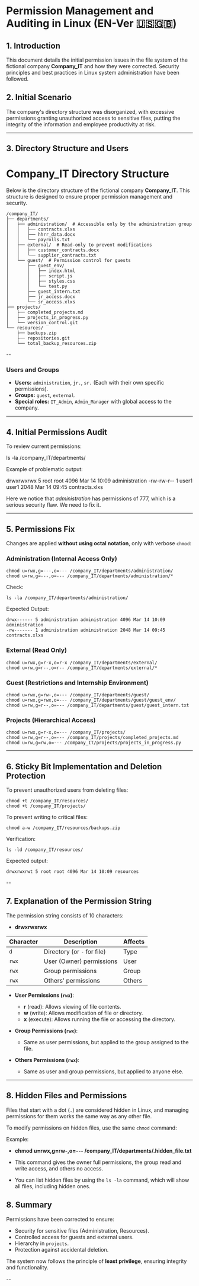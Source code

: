 # **Permission Management and Auditing in Linux (EN-Ver 🇺🇸🇬🇧)**

## **1. Introduction**
This document details the initial permission issues in the file system of the fictional company **Company_IT** and how they were corrected. Security principles and best practices in Linux system administration have been followed.

## **2. Initial Scenario**
The company's directory structure was disorganized, with excessive permissions granting unauthorized access to sensitive files, putting the integrity of the information and employee productivity at risk.

---

## **3. Directory Structure and Users**


# **Company_IT Directory Structure**

Below is the directory structure of the fictional company **Company_IT**. This structure is designed to ensure proper permission management and security.

```
/company_IT/
├── departments/
│   ├── administration/  # Accessible only by the administration group
│   │   ├── contracts.xlxs
│   │   ├── hhrr_data.docx
│   │   └── payrolls.txt
│   ├── external/  # Read-only to prevent modifications
│   │   ├── customer_contracts.docx
│   │   └── supplier_contracts.txt
│   └── guest/  # Permission control for guests
│       ├── guest_env/
│       │   ├── index.html
│       │   ├── script.js
│       │   ├── styles.css
│       │   └── test.py
│       ├── guest_intern.txt
│       ├── jr_access.docx
│       └── sr_access.xlxs
├── projects/
│   ├── completed_projects.md
│   ├── projects_in_progress.py
│   └── version_control.git
└── resources/
    ├── backups.zip
    ├── repositories.git
    └── total_backup_resources.zip
```
--

### **Users and Groups**

- **Users:** `administration`, `jr.`, `sr.` (Each with their own specific permissions).
- **Groups:** `guest`, `external`.
- **Special roles:** `IT_Admin`, `Admin_Manager` with global access to the company.

---

## **4. Initial Permissions Audit**

To review current permissions:

ls -la /company_IT/departments/

Example of problematic output:

drwxrwxrwx 5 root root 4096 Mar 14 10:09 administration
-rw-rw-r-- 1 user1 user1 2048 Mar 14 09:45 contracts.xlxs

Here we notice that *administration* has permissions of 777, which is a serious security flaw. We need to fix it.

---

## **5. Permissions Fix**

Changes are applied **without using octal notation**, only with verbose `chmod`:

### **Administration (Internal Access Only)**
```
chmod u=rwx,g=---,o=--- /company_IT/departments/administration/
chmod u=rw,g=---,o=--- /company_IT/departments/administration/*
```

Check:
```
ls -la /company_IT/departments/administration/
```
Expected Output:
```
drwx------ 5 administration administration 4096 Mar 14 10:09 administration
-rw------- 1 administration administration 2048 Mar 14 09:45 contracts.xlxs
```

### **External (Read Only)**
```
chmod u=rwx,g=r-x,o=r-x /company_IT/departments/external/
chmod u=rw,g=r--,o=r-- /company_IT/departments/external/*
```

### **Guest (Restrictions and Internship Environment)**
```
chmod u=rwx,g=rw-,o=--- /company_IT/departments/guest/
chmod u=rwx,g=rwx,o=--- /company_IT/departments/guest/guest_env/
chmod u=rw,g=r--,o=--- /company_IT/departments/guest/guest_intern.txt
```

### **Projects (Hierarchical Access)**
```
chmod u=rwx,g=r-x,o=--- /company_IT/projects/
chmod u=rw,g=r--,o=--- /company_IT/projects/completed_projects.md
chmod u=rw,g=rw,o=--- /company_IT/projects/projects_in_progress.py
```

---

## **6. Sticky Bit Implementation and Deletion Protection**

To prevent unauthorized users from deleting files:
```
chmod +t /company_IT/resources/
chmod +t /company_IT/projects/
```

To prevent writing to critical files:
```
chmod a-w /company_IT/resources/backups.zip
```

Verification:
```
ls -ld /company_IT/resources/
```
Expected output:
```
drwxrwxrwt 5 root root 4096 Mar 14 10:09 resources
```

--

## **7. Explanation of the Permission String**
The permission string consists of 10 characters:
- **drwxrwxrwx**

| Character | Description                      | Affects    |
|-----------|----------------------------------|------------|
| `d`       | Directory (or `-` for file)      | Type       |
| `rwx`     | User (Owner) permissions         | User       |
| `rwx`     | Group permissions                | Group      |
| `rwx`     | Others' permissions              | Others     |

- **User Permissions (`rwx`)**:
  - **r** (read): Allows viewing of file contents.
  - **w** (write): Allows modification of file or directory.
  - **x** (execute): Allows running the file or accessing the directory.

- **Group Permissions (`rwx`)**:
  - Same as user permissions, but applied to the group assigned to the file.

- **Others Permissions (`rwx`)**:
  - Same as user and group permissions, but applied to anyone else.


---

## **8. Hidden Files and Permissions**
Files that start with a dot (`.`) are considered hidden in Linux, and managing permissions for them works the same way as any other file.

To modify permissions on hidden files, use the same `chmod` command:

Example:
- **chmod u=rwx,g=rw-,o=--- /company_IT/departments/.hidden_file.txt**

- This command gives the owner full permissions, the group read and write access, and others no access.

- You can list hidden files by using the `ls -la` command, which will show all files, including hidden ones.


## **8. Summary**

Permissions have been corrected to ensure:
- Security for sensitive files (Administration, Resources).
- Controlled access for guests and external users.
- Hierarchy in `projects`.
- Protection against accidental deletion.

The system now follows the principle of **least privilege**, ensuring integrity and functionality.

--




